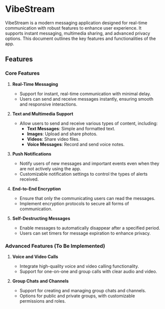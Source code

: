 # VibeStream

VibeStream is a modern messaging application designed for real-time communication with robust features to enhance user experience. It supports instant messaging, multimedia sharing, and advanced privacy options. This document outlines the key features and functionalities of the app.

## Features

### Core Features

1. **Real-Time Messaging**
    - Support for instant, real-time communication with minimal delay.
    - Users can send and receive messages instantly, ensuring smooth and responsive interactions.

2. **Text and Multimedia Support**
    - Allow users to send and receive various types of content, including:
        - **Text Messages**: Simple and formatted text.
        - **Images**: Upload and share photos.
        - **Videos**: Share video files.
        - **Voice Messages**: Record and send voice notes.

3. **Push Notifications**
    - Notify users of new messages and important events even when they are not actively using the app.
    - Customizable notification settings to control the types of alerts received.

4. **End-to-End Encryption**
    - Ensure that only the communicating users can read the messages.
    - Implement encryption protocols to secure all forms of communication.

5. **Self-Destructing Messages**
    - Enable messages to automatically disappear after a specified period.
    - Users can set timers for message expiration to enhance privacy.

### Advanced Features (To Be Implemented)

1. **Voice and Video Calls**
    - Integrate high-quality voice and video calling functionality.
    - Support for one-on-one and group calls with clear audio and video.

2. **Group Chats and Channels**
    - Support for creating and managing group chats and channels.
    - Options for public and private groups, with customizable permissions and roles.
